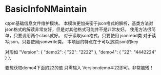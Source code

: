 # BasicInfoNMaintain
qtpm基础信息文件维护模块。
本模块更加亲密于json格式的解析，基类方法对json格式的解读非常友好，但是对其他格式可能并不是非常友好。
使用方法很简单，只要调用两个class就好。
对于读取json格式，只要使用 jsonread类
对于读写json，只要使用jsonwrite类。
本项目的特点在于可以追踪json的key

对形如
 "Version": {
        "demo2": {
            "22": "2222"
        },
        "demo4": {
            "22": "4442224"
        }
    },
    
要想获取demo4下面的22的值
只需输入 Version:demo4:22即可。非常脑残！
